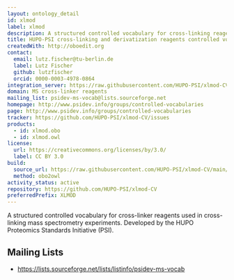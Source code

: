 ```yaml
---
layout: ontology_detail
id: xlmod
label: xlmod
description: A structured controlled vocabulary for cross-linking reagents used with proteomics mass spectrometry.
title: HUPO-PSI cross-linking and derivatization reagents controlled vocabulary
createdWith: http://oboedit.org
contact:
  email: lutz.fischer@tu-berlin.de
  label: Lutz Fischer
  github: lutzfischer
  orcid: 0000-0003-4978-0864
integration_server: https://raw.githubusercontent.com/HUPO-PSI/xlmod-CV/main
domain: MS cross-linker reagents
mailing_list: psidev-ms-vocab@lists.sourceforge.net
homepage: http://www.psidev.info/groups/controlled-vocabularies
page: http://www.psidev.info/groups/controlled-vocabularies
tracker: https://github.com/HUPO-PSI/xlmod-CV/issues
products:
  - id: xlmod.obo
  - id: xlmod.owl
license:
  url: https://creativecommons.org/licenses/by/3.0/
  label: CC BY 3.0
build:
  source_url: https://raw.githubusercontent.com/HUPO-PSI/xlmod-CV/main/XLMOD.owl
  method: obo2owl
activity_status: active
repository: https://github.com/HUPO-PSI/xlmod-CV
preferredPrefix: XLMOD
---
```


A structured controlled vocabulary for cross-linker reagents used in cross-linking mass spectrometry experiments. Developed by the HUPO Proteomics Standards Initiative (PSI).

## Mailing Lists

 * https://lists.sourceforge.net/lists/listinfo/psidev-ms-vocab
